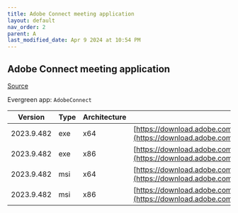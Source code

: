 ```yaml
---
title: Adobe Connect meeting application
layout: default
nav_order: 2
parent: A
last_modified_date: Apr 9 2024 at 10:54 PM
---
```


## Adobe Connect meeting application

[Source](https://www.adobe.com/products/adobeconnect.html)

Evergreen app: `AdobeConnect`

| Version    | Type | Architecture | URI                                                                                                                                                                                                  |
| ---------- | ---- | ------------ | ---------------------------------------------------------------------------------------------------------------------------------------------------------------------------------------------------- |
| 2023.9.482 | exe  | x64          | [https://download.adobe.com/pub/connect/updaters/meeting/11_0/ConnectAppSetup11_2023_9_482.exe](https://download.adobe.com/pub/connect/updaters/meeting/11_0/ConnectAppSetup11_2023_9_482.exe)       |
| 2023.9.482 | exe  | x86          | [https://download.adobe.com/pub/connect/updaters/meeting/11_0/ConnectAppSetup11_2023_9_482_32.exe](https://download.adobe.com/pub/connect/updaters/meeting/11_0/ConnectAppSetup11_2023_9_482_32.exe) |
| 2023.9.482 | msi  | x64          | [https://download.adobe.com/pub/connect/updaters/meeting/11_0/ConnectApp11_2023_9_482.msi](https://download.adobe.com/pub/connect/updaters/meeting/11_0/ConnectApp11_2023_9_482.msi)                 |
| 2023.9.482 | msi  | x86          | [https://download.adobe.com/pub/connect/updaters/meeting/11_0/ConnectApp11_2023_9_482_32.msi](https://download.adobe.com/pub/connect/updaters/meeting/11_0/ConnectApp11_2023_9_482_32.msi)           |
